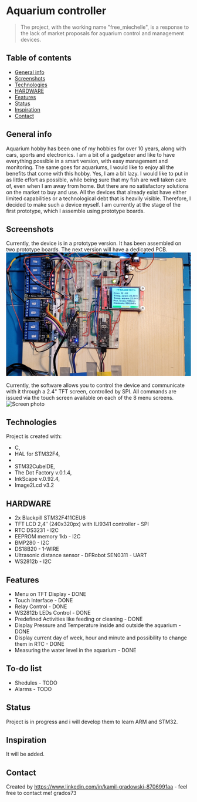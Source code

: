 # Aquarium controller
>The project, with the working name "free_miechelle", is a response to the lack of market proposals for aquarium control and management devices.

## Table of contents
* [General info](#general-info)
* [Screenshots](#screenshots)
* [Technologies](#technologies)
* [HARDWARE](#hardware)
* [Features](#features)
* [Status](#status)
* [Inspiration](#inspiration)
* [Contact](#contact)

## General info
Aquarium hobby has been one of my hobbies for over 10 years, along with cars, sports and electronics. I am a bit of a gadgeteer and like to have everything possible in a smart version, with easy management and monitoring. The same goes for aquariums, I would like to enjoy all the benefits that come with this hobby. Yes, I am a bit lazy. I would like to put in as little effort as possible, while being sure that my fish are well taken care of, even when I am away from home.  But there are no satisfactory solutions on the market to buy and use. All the devices that already exist have either limited capabilities or a technological debt that is heavily visible. Therefore, I decided to make such a device myself. I am currently at the stage of the first prototype, which I assemble using prototype boards. 

## Screenshots
Currently, the device is in a prototype version. It has been assembled on two prototype boards. The next version will have a dedicated PCB.
![Device photo](./Photo/1_urzadzenie_v0_1.jpg)

Currently, the software allows you to control the device and communicate with it through a 2.4" TFT screen, controlled by SPI. All commands are issued via the touch screen available on each of the 8 menu screens. 
![Screen photo](./Photo/0_Ekrany.jpg)

## Technologies
Project is created with:
* C,
* HAL for STM32F4,
*
* STM32CubeIDE,
* The Dot Factory v.0.1.4,
* InkScape v.0.92.4,
* Image2Lcd v3.2


## HARDWARE
* 2x Blackpill STM32F411CEU6 
* TFT LCD 2,4″ (240x320px) with ILI9341 controller - SPI
* RTC DS3231 - I2C
* EEPROM memory 1kb - I2C
* BMP280 - I2C
* DS18B20 - 1-WIRE
* Ultrasonic distance sensor - DFRobot SEN0311 - UART
* WS2812b - I2C

## Features
* Menu on TFT Display - DONE
* Touch Interface - DONE
* Relay Control - DONE
* WS2812b LEDs Control  - DONE
* Predefined Activities like feeding or cleaning - DONE
* Display Pressure and Temperature inside and outside the aquarium  - DONE
* Display current day of week, hour and minute and possibility to change them in RTC - DONE
* Measuring the water level in the aquarium - DONE

## To-do list
* Shedules - TODO
* Alarms - TODO

## Status
Project is in progress and i will develop them to learn ARM and STM32.

## Inspiration
It will be added.

## Contact
Created by https://www.linkedin.com/in/kamil-gradowski-8706991aa - feel free to contact me!
grados73
